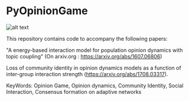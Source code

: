 # PyOpinionGame
![alt text](https://github.com/HNoorazar/PyOpinionGame/blob/master/opGameWorld.jpeg)

This repository contains code to accompany the following papers:

"A energy-based interaction model for population opinion dynamics with topic coupling" (On arxiv.org : https://arxiv.org/abs/1607.06806)


Loss of community identity in opinion dynamics models as a function of inter-group interaction strength (https://arxiv.org/abs/1708.03317).

KeyWords: Opinion Game, Opinion dynamics, Community Identity, Social Interaction, Consensus formation on adaptive networks

 
